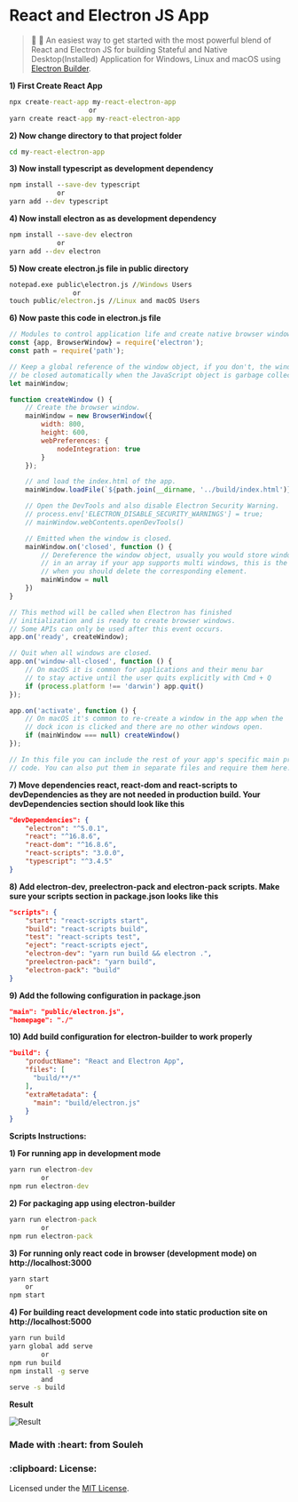 # React and Electron JS App
> :rocket: :telescope: An easiest way to get started with the most powerful blend of React and Electron JS for building Stateful and Native Desktop(Installed) Application for Windows, Linux and macOS using <a href="https://github.com/electron-userland/electron-builder">Electron Builder</a>.

**1) First Create React App**

```cmd
npx create-react-app my-react-electron-app
                    or
yarn create react-app my-react-electron-app
```

**2) Now change directory to that project folder**

```cmd 
cd my-react-electron-app
```

**3) Now install typescript as development dependency**

```cmd 
npm install --save-dev typescript
            or
yarn add --dev typescript
```

**4) Now install electron as as development dependency**

```cmd
npm install --save-dev electron
            or
yarn add --dev electron
```

**5) Now create electron.js file in public directory**

```cmd
notepad.exe public\electron.js //Windows Users
                or
touch public/electron.js //Linux and macOS Users 
```

**6) Now paste this code in electron.js file**

```javascript
// Modules to control application life and create native browser window
const {app, BrowserWindow} = require('electron');
const path = require('path');

// Keep a global reference of the window object, if you don't, the window will
// be closed automatically when the JavaScript object is garbage collected.
let mainWindow;

function createWindow () {
    // Create the browser window.
    mainWindow = new BrowserWindow({
        width: 800,
        height: 600,
        webPreferences: {
            nodeIntegration: true
        }
    });

    // and load the index.html of the app.
    mainWindow.loadFile(`${path.join(__dirname, '../build/index.html')}`);

    // Open the DevTools and also disable Electron Security Warning.
    // process.env['ELECTRON_DISABLE_SECURITY_WARNINGS'] = true;
    // mainWindow.webContents.openDevTools()

    // Emitted when the window is closed.
    mainWindow.on('closed', function () {
        // Dereference the window object, usually you would store windows
        // in an array if your app supports multi windows, this is the time
        // when you should delete the corresponding element.
        mainWindow = null
    })
}

// This method will be called when Electron has finished
// initialization and is ready to create browser windows.
// Some APIs can only be used after this event occurs.
app.on('ready', createWindow);

// Quit when all windows are closed.
app.on('window-all-closed', function () {
    // On macOS it is common for applications and their menu bar
    // to stay active until the user quits explicitly with Cmd + Q
    if (process.platform !== 'darwin') app.quit()
});

app.on('activate', function () {
    // On macOS it's common to re-create a window in the app when the
    // dock icon is clicked and there are no other windows open.
    if (mainWindow === null) createWindow()
});

// In this file you can include the rest of your app's specific main process
// code. You can also put them in separate files and require them here.
```

**7) Move dependencies react, react-dom and react-scripts to devDependencies as they are not needed in production build.
Your devDependencies section should look like this**

```json
"devDependencies": {
    "electron": "^5.0.1",
    "react": "^16.8.6",
    "react-dom": "^16.8.6",
    "react-scripts": "3.0.0",
    "typescript": "^3.4.5"
}
```

**8) Add electron-dev, preelectron-pack and electron-pack scripts. Make sure your scripts section in package.json looks like this**

```json
"scripts": {
    "start": "react-scripts start",
    "build": "react-scripts build",
    "test": "react-scripts test",
    "eject": "react-scripts eject",
    "electron-dev": "yarn run build && electron .",
    "preelectron-pack": "yarn build",
    "electron-pack": "build"
}
```

**9) Add the following configuration in package.json**

```json
"main": "public/electron.js",
"homepage": "./"
```

**10) Add build configuration for electron-builder to work properly**

```json
"build": {
    "productName": "React and Electron App",
    "files": [
      "build/**/*"
    ],
    "extraMetadata": {
      "main": "build/electron.js"
    }
}
```

**Scripts Instructions:**

**1) For running app in development mode**

```cmd
yarn run electron-dev
        or
npm run electron-dev
```

**2) For packaging app using electron-builder**

```cmd
yarn run electron-pack
        or
npm run electron-pack
```

**3) For running only react code in browser (development mode) on http://localhost:3000**

```cmd
yarn start
    or
npm start
```

**4) For building react development code into static production site on http://localhost:5000**

```cmd
yarn run build
yarn global add serve
        or
npm run build
npm install -g serve
        and
serve -s build
```

**Result**

![Result](https://user-images.githubusercontent.com/39525716/57184177-102d3b80-6ed5-11e9-9af6-828e853632a5.PNG)

<h3>Made with :heart: from Souleh</h3>

<h3>:clipboard: License: </h3>
Licensed under the <a href="https://github.com/soulehshaikh99/create-react-electron-app/blob/master/LICENSE">MIT License</a>.
